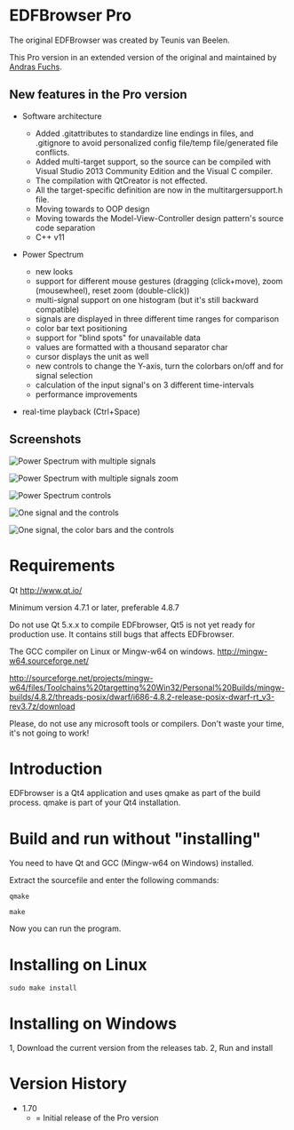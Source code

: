 EDFBrowser Pro
==============

The original EDFBrowser was created by Teunis van Beelen.

This Pro version in an extended version of the original and maintained by [Andras Fuchs](linkedin.com/in/andrasfuchs).

New features in the Pro version
-----------

* Software architecture
  * Added .gitattributes to standardize line endings in files, and .gitignore to avoid personalized config file/temp file/generated file conflicts.
  * Added multi-target support, so the source can be compiled with Visual Studio 2013 Community Edition and the Visual C compiler.
  * The compilation with QtCreator is not effected.
  * All the target-specific definition are now in the multitargersupport.h file.
  * Moving towards to OOP design
  * Moving towards the Model-View-Controller design pattern's source code separation
  * C++ v11

* Power Spectrum
  * new looks
  * support for different mouse gestures (dragging (click+move), zoom (mousewheel), reset zoom (double-click))
  * multi-signal support on one histogram (but it's still backward compatible)
  * signals are displayed in three different time ranges for comparison
  * color bar text positioning
  * support for "blind spots" for unavailable data
  * values are formatted with a thousand separator char
  * cursor displays the unit as well
  * new controls to change the Y-axis, turn the colorbars on/off and for signal selection
  * calculation of the input signal's on 3 different time-intervals
  * performance improvements

* real-time playback (Ctrl+Space)

Screenshots
----------------

![Power Spectrum with multiple signals](https://cloud.githubusercontent.com/assets/910321/11691278/9c44339e-9e9a-11e5-8c9a-213c7ca832c1.png)

![Power Spectrum with multiple signals zoom](https://cloud.githubusercontent.com/assets/910321/11691682/68e58172-9e9c-11e5-95f6-eeeeb3ab4b79.png)

![Power Spectrum controls](https://cloud.githubusercontent.com/assets/910321/11691693/737814d8-9e9c-11e5-9606-afb2d9506cc3.png)

![One signal and the controls](https://cloud.githubusercontent.com/assets/910321/11691377/f5abc636-9e9a-11e5-8aff-a832d7025666.png)

![One signal, the color bars and the controls](https://cloud.githubusercontent.com/assets/910321/11691382/ffa71df2-9e9a-11e5-8b71-301520db2ee5.png)




Requirements
============
Qt  http://www.qt.io/

Minimum version 4.7.1 or later, preferable 4.8.7

Do not use Qt 5.x.x to compile EDFbrowser, Qt5 is not yet ready for production use. It contains still bugs that affects EDFbrowser.


The GCC compiler on Linux or Mingw-w64 on windows. <http://mingw-w64.sourceforge.net/>

http://sourceforge.net/projects/mingw-w64/files/Toolchains%20targetting%20Win32/Personal%20Builds/mingw-builds/4.8.2/threads-posix/dwarf/i686-4.8.2-release-posix-dwarf-rt_v3-rev3.7z/download

Please, do not use any microsoft tools or compilers. Don't waste your time, it's not going to work!



Introduction
============

EDFbrowser is a Qt4 application and uses qmake as part of the build process.  qmake is part of your Qt4 installation.



Build and run without "installing"
==================================

You need to have Qt and GCC (Mingw-w64 on Windows) installed.

Extract the sourcefile and enter the following commands:

```
qmake

make
```

Now you can run the program.



Installing on Linux
==========

```
sudo make install
```

Installing on Windows
==========

1, Download the current version from the releases tab.
2, Run and install


Version History
===============
* 1.70
  * = Initial release of the Pro version